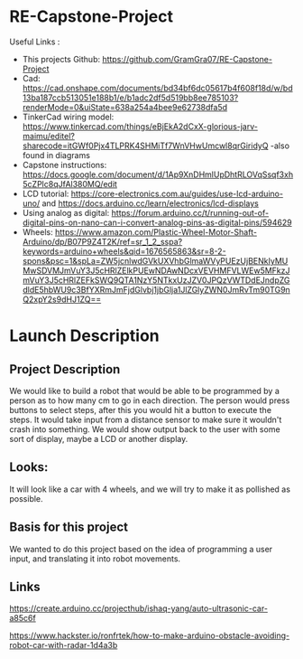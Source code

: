 # RE-Capstone-Project
Useful Links : 
 - This projects Github: https://github.com/GramGra07/RE-Capstone-Project
 - Cad: https://cad.onshape.com/documents/bd34bf6dc05617b4f608f18d/w/bd13ba187ccb513051e188b1/e/b1adc2df5d519bb8ee785103?renderMode=0&uiState=638a254a4bee9e62738dfa5d
 - TinkerCad wiring model: https://www.tinkercad.com/things/eBjEkA2dCxX-glorious-jarv-maimu/editel?sharecode=itGWf0Pjx4TLPRK4SHMiTf7WnVHwUmcwl8qrGiridyQ
    -also found in diagrams
 - Capstone instructions: https://docs.google.com/document/d/1Ap9XnDHmlUpDhtRLOVqSsqf3xh5cZPlc8qJfAl380MQ/edit
 - LCD tutorial: https://core-electronics.com.au/guides/use-lcd-arduino-uno/ and https://docs.arduino.cc/learn/electronics/lcd-displays
 - Using analog as digital: https://forum.arduino.cc/t/running-out-of-digital-pins-on-nano-can-i-convert-analog-pins-as-digital-pins/594629
 - Wheels: https://www.amazon.com/Plastic-Wheel-Motor-Shaft-Arduino/dp/B07P9Z4T2K/ref=sr_1_2_sspa?keywords=arduino+wheels&qid=1676565863&sr=8-2-spons&psc=1&spLa=ZW5jcnlwdGVkUXVhbGlmaWVyPUEzUjBENkIyMUMwSDVMJmVuY3J5cHRlZElkPUEwNDAwNDcxVEVHMFVLWEw5MFkzJmVuY3J5cHRlZEFkSWQ9QTA1NzY5NTkxUzJZV0JPQzVWTDdEJndpZGdldE5hbWU9c3BfYXRmJmFjdGlvbj1jbGlja1JlZGlyZWN0JmRvTm90TG9nQ2xpY2s9dHJ1ZQ==
# Launch Description

## Project Description
We would like to build a robot that would be able to be programmed by a person as to how many cm to go in each direction. The person would press buttons to select steps, after this you would hit a button to execute the steps. It would take input from a distance sensor to make sure it wouldn't crash into something. We would show output back to the user with some sort of display, maybe a LCD or another display.

## Looks:
It will look like a car with 4 wheels, and we will try to make it as pollished as possible.

## Basis for this project
We wanted to do this project based on the idea of programming a user input, and translating it into robot movements.

## Links
https://create.arduino.cc/projecthub/ishaq-yang/auto-ultrasonic-car-a85c6f

https://www.hackster.io/ronfrtek/how-to-make-arduino-obstacle-avoiding-robot-car-with-radar-1d4a3b
